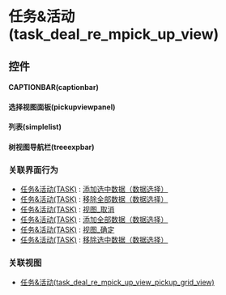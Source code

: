 # 任务&活动(task_deal_re_mpick_up_view)  <!-- {docsify-ignore-all} -->



## 控件
#### CAPTIONBAR(captionbar)
#### 选择视图面板(pickupviewpanel)
#### 列表(simplelist)
#### 树视图导航栏(treeexpbar)


### 关联界面行为
  * [任务&活动(TASK)](module/crm/task) : [添加选中数据（数据选择）](module/crm/task#界面行为)
  * [任务&活动(TASK)](module/crm/task) : [移除全部数据（数据选择）](module/crm/task#界面行为)
  * [任务&活动(TASK)](module/crm/task) : [视图_取消](module/crm/task#界面行为)
  * [任务&活动(TASK)](module/crm/task) : [添加全部数据（数据选择）](module/crm/task#界面行为)
  * [任务&活动(TASK)](module/crm/task) : [视图_确定](module/crm/task#界面行为)
  * [任务&活动(TASK)](module/crm/task) : [移除选中数据（数据选择）](module/crm/task#界面行为)

### 关联视图
  * [任务&活动(task_deal_re_mpick_up_view_pickup_grid_view)](app/view/task_deal_re_mpick_up_view_pickup_grid_view)

<script>
 const { createApp } = Vue
  createApp({
    data() {
      return {

      }
    }
  }).use(ElementPlus).mount('#app')
</script>
